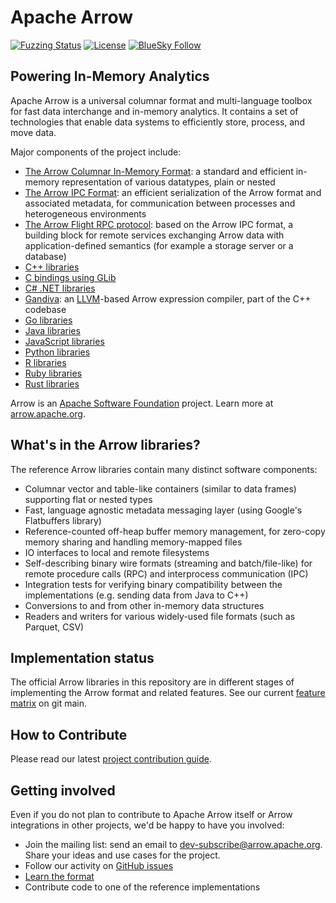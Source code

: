 <!---
  Licensed to the Apache Software Foundation (ASF) under one
  or more contributor license agreements.  See the NOTICE file
  distributed with this work for additional information
  regarding copyright ownership.  The ASF licenses this file
  to you under the Apache License, Version 2.0 (the
  "License"); you may not use this file except in compliance
  with the License.  You may obtain a copy of the License at

    http://www.apache.org/licenses/LICENSE-2.0

  Unless required by applicable law or agreed to in writing,
  software distributed under the License is distributed on an
  "AS IS" BASIS, WITHOUT WARRANTIES OR CONDITIONS OF ANY
  KIND, either express or implied.  See the License for the
  specific language governing permissions and limitations
  under the License.
-->

# Apache Arrow

[![Fuzzing Status](https://oss-fuzz-build-logs.storage.googleapis.com/badges/arrow.svg)](https://bugs.chromium.org/p/oss-fuzz/issues/list?sort=-opened&can=1&q=proj:arrow)
[![License](http://img.shields.io/:license-Apache%202-blue.svg)](https://github.com/apache/arrow/blob/main/LICENSE.txt)
[![BlueSky Follow](https://img.shields.io/badge/bluesky-Follow-blue?logo=bluesky)](https://bsky.app/profile/arrow.apache.org)

## Powering In-Memory Analytics

Apache Arrow is a universal columnar format and multi-language toolbox for fast
data interchange and in-memory analytics. It contains a set of technologies that
enable data systems to efficiently store, process, and move data.

Major components of the project include:

 - [The Arrow Columnar In-Memory Format](https://arrow.apache.org/docs/dev/format/Columnar.html):
   a standard and efficient in-memory representation of various datatypes, plain or nested
 - [The Arrow IPC Format](https://arrow.apache.org/docs/dev/format/Columnar.html#serialization-and-interprocess-communication-ipc):
   an efficient serialization of the Arrow format and associated metadata,
   for communication between processes and heterogeneous environments
 - [The Arrow Flight RPC protocol](https://github.com/apache/arrow/tree/main/format/Flight.proto):
   based on the Arrow IPC format, a building block for remote services exchanging
   Arrow data with application-defined semantics (for example a storage server or a database)
 - [C++ libraries](https://github.com/apache/arrow/tree/main/cpp)
 - [C bindings using GLib](https://github.com/apache/arrow/tree/main/c_glib)
 - [C# .NET libraries](https://github.com/apache/arrow/tree/main/csharp)
 - [Gandiva](https://github.com/apache/arrow/tree/main/cpp/src/gandiva):
   an [LLVM](https://llvm.org)-based Arrow expression compiler, part of the C++ codebase
 - [Go libraries](https://github.com/apache/arrow-go)
 - [Java libraries](https://github.com/apache/arrow-java)
 - [JavaScript libraries](https://github.com/apache/arrow/tree/main/js)
 - [Python libraries](https://github.com/apache/arrow/tree/main/python)
 - [R libraries](https://github.com/apache/arrow/tree/main/r)
 - [Ruby libraries](https://github.com/apache/arrow/tree/main/ruby)
 - [Rust libraries](https://github.com/apache/arrow-rs)

Arrow is an [Apache Software Foundation](https://www.apache.org) project. Learn more at
[arrow.apache.org](https://arrow.apache.org).

## What's in the Arrow libraries?

The reference Arrow libraries contain many distinct software components:

- Columnar vector and table-like containers (similar to data frames) supporting
  flat or nested types
- Fast, language agnostic metadata messaging layer (using Google's Flatbuffers
  library)
- Reference-counted off-heap buffer memory management, for zero-copy memory
  sharing and handling memory-mapped files
- IO interfaces to local and remote filesystems
- Self-describing binary wire formats (streaming and batch/file-like) for
  remote procedure calls (RPC) and interprocess communication (IPC)
- Integration tests for verifying binary compatibility between the
  implementations (e.g. sending data from Java to C++)
- Conversions to and from other in-memory data structures
- Readers and writers for various widely-used file formats (such as Parquet, CSV)

## Implementation status

The official Arrow libraries in this repository are in different stages of
implementing the Arrow format and related features.  See our current
[feature matrix](https://arrow.apache.org/docs/dev/status.html)
on git main.

## How to Contribute

Please read our latest [project contribution guide][5].

## Getting involved

Even if you do not plan to contribute to Apache Arrow itself or Arrow
integrations in other projects, we'd be happy to have you involved:

- Join the mailing list: send an email to
  [dev-subscribe@arrow.apache.org][1]. Share your ideas and use cases for the
  project.
- Follow our activity on [GitHub issues][3]
- [Learn the format][2]
- Contribute code to one of the reference implementations

[1]: mailto:dev-subscribe@arrow.apache.org
[2]: https://github.com/apache/arrow/tree/main/format
[3]: https://github.com/apache/arrow/issues
[4]: https://github.com/apache/arrow
[5]: https://arrow.apache.org/docs/dev/developers/index.html
